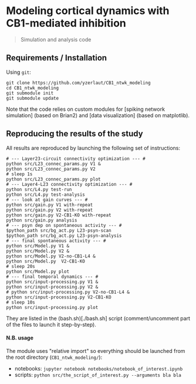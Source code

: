 # Modeling cortical dynamics with CB1-mediated inhibition

> Simulation and analysis code 

## Requirements / Installation

Using `git`:
```
git clone https://github.com/yzerlaut/CB1_ntwk_modeling
cd CB1_ntwk_modeling
git submodule init
git submodule update
```
Note that the code relies on custom modules for [spiking network simulation] (based on Brian2) and [data visualization] (based on matplotlib).

## Reproducing the results of the study

All results are reproduced by launching the following set of instructions:
```
# --- Layer23-circuit connectivity optimization --- #
python src/L23_connec_params.py V1 &
python src/L23_connec_params.py V2
# sleep 1s
python src/L23_connec_params.py plot
# --- Layer4-L23 connectivity optimization --- #
python src/L4.py test-run
python src/L4.py test-analysis
# --- look at gain curves --- #
python src/gain.py V1 with-repeat
python src/gain.py V2 with-repeat
python src/gain.py V2-CB1-KO with-repeat
python src/gain.py analysis
# --- psyn dep on spontaneous activity --- #
$python_path src/bg_act.py L23-psyn-scan
$python_path src/bg_act.py L23-psyn-analysis
# --- final spontaneous activity --- #
python src/Model.py V1 &
python src/Model.py V2 &
python src/Model.py V2-no-CB1-L4 &
python src/Model.py  V2-CB1-KO 
# sleep 20s
python src/Model.py plot
# --- final temporal dynamics --- #
python src/input-processing.py V1 &
python src/input-processing.py V2 &
# python src/input-processing.py V2-no-CB1-L4 &
python src/input-processing.py V2-CB1-KO 
# sleep 10s
python src/input-processing.py plot
```
They are listed in the (bash.sh)[./bash.sh] script (comment/uncomment part of the files to launch it step-by-step).

#### N.B. usage

The module uses "relative import" so everything should be launched from the root directory (`CB1_ntwk_modeling/`):
- notebooks: `jupyter notebook notebooks/notebook_of_interest.ipynb`
- scripts: `python src/the_script_of_interest.py --arguments bla bla`

